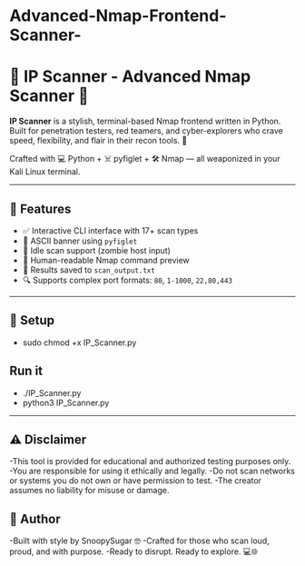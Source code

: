 # Advanced-Nmap-Frontend-Scanner-

# 🦅 IP Scanner - Advanced Nmap Scanner 🍭

**IP Scanner** is a stylish, terminal-based Nmap frontend written in Python. Built for penetration testers, red teamers, and cyber-explorers who crave speed, flexibility, and flair in their recon tools. 🎯

Crafted with 💻 Python + ☠️ pyfiglet + 🛠️ Nmap — all weaponized in your Kali Linux terminal.

---

## 🚀 Features

- ✅ Interactive CLI interface with 17+ scan types
- 🎨 ASCII banner using `pyfiglet`
- 🔫 Idle scan support (zombie host input)
- 🧠 Human-readable Nmap command preview
- 💾 Results saved to `scan_output.txt`
- 🔍 Supports complex port formats: `80`, `1-1000`, `22,80,443`

---
## 🔧 Setup
- sudo chmod +x IP_Scanner.py
## Run it
- ./IP_Scanner.py
- python3 IP_Scanner.py

---
## ⚠️ Disclaimer
-This tool is provided for educational and authorized testing purposes only.
-You are responsible for using it ethically and legally.
-Do not scan networks or systems you do not own or have permission to test.
-The creator assumes no liability for misuse or damage.

## 🧠 Author
-Built with style by SnoopySugar 🤓
-Crafted for those who scan loud, proud, and with purpose.
-Ready to disrupt. Ready to explore. 💻🌐

